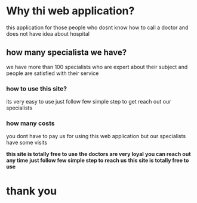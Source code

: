 # Why thi web application?
this application for those people who dosnt know how to call a doctor and does not have idea about hospital

## how many specialista we have?
we have more than 100 specialists who are expert about their subject and people are satisfied with their service

### how to use this site?

its very easy to use just follow few simple step to get reach out our specialists

### how many costs

you dont have to pay us for using this web application but our specialists have some visits




**this site is totally free to use**
**the doctors are very loyal**
**you can reach out any time**
**just follow few simple step to reach us**
**this site is totally free to use**

# thank you